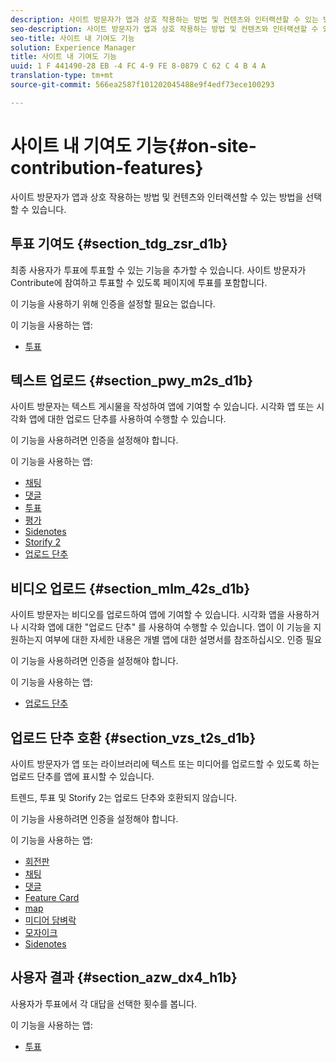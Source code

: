 ```yaml
---
description: 사이트 방문자가 앱과 상호 작용하는 방법 및 컨텐츠와 인터랙션할 수 있는 방법을 선택할 수 있습니다.
seo-description: 사이트 방문자가 앱과 상호 작용하는 방법 및 컨텐츠와 인터랙션할 수 있는 방법을 선택할 수 있습니다.
seo-title: 사이트 내 기여도 기능
solution: Experience Manager
title: 사이트 내 기여도 기능
uuid: 1 F 441490-28 EB -4 FC 4-9 FE 8-0879 C 62 C 4 B 4 A
translation-type: tm+mt
source-git-commit: 566ea2587f101202045488e9f4edf73ece100293

---
```



# 사이트 내 기여도 기능{#on-site-contribution-features}

사이트 방문자가 앱과 상호 작용하는 방법 및 컨텐츠와 인터랙션할 수 있는 방법을 선택할 수 있습니다.

## 투표 기여도 {#section_tdg_zsr_d1b}

최종 사용자가 투표에 투표할 수 있는 기능을 추가할 수 있습니다. 사이트 방문자가 Contribute에 참여하고 투표할 수 있도록 페이지에 투표를 포함합니다.

이 기능을 사용하기 위해 인증을 설정할 필요는 없습니다.

이 기능을 사용하는 앱:

* [투표](../c-about-apps/c-polls-app/c-polls-app.md#c_polls_app)

## 텍스트 업로드 {#section_pwy_m2s_d1b}

사이트 방문자는 텍스트 게시물을 작성하여 앱에 기여할 수 있습니다. 시각화 앱 또는 시각화 앱에 대한 업로드 단추를 사용하여 수행할 수 있습니다.

이 기능을 사용하려면 인증을 설정해야 합니다.

이 기능을 사용하는 앱:

* [채팅](../c-about-apps/c-chat-app/c-chat-app.md#c_chat_app)
* [댓글](/help/using/c-about-apps/c-comments/c-comments.md)
* [투표](../c-about-apps/c-polls-app/c-polls-app.md#c_polls_app)
* [평가](../c-about-apps/c-reviews-app/c-reviews-app.md#c_reviews_app)
* [Sidenotes](../c-about-apps/c-sidenotes-app/c-sidenotes-app.md#c_sidenotes_app)
* [Storify 2](../c-about-apps/c-storify2/c-storify2.md#c_storify2)
* [업로드 단추](../c-about-apps/c-upload-button-app/c-upload-button-app.md#c_upload_button_app)

## 비디오 업로드 {#section_mlm_42s_d1b}

사이트 방문자는 비디오를 업로드하여 앱에 기여할 수 있습니다. 시각화 앱을 사용하거나 시각화 앱에 대한 "업로드 단추" 를 사용하여 수행할 수 있습니다. 앱이 이 기능을 지원하는지 여부에 대한 자세한 내용은 개별 앱에 대한 설명서를 참조하십시오. 인증 필요

이 기능을 사용하려면 인증을 설정해야 합니다.

이 기능을 사용하는 앱:

* [업로드 단추](../c-about-apps/c-upload-button-app/c-upload-button-app.md#c_upload_button_app)

## 업로드 단추 호환 {#section_vzs_t2s_d1b}

사이트 방문자가 앱 또는 라이브러리에 텍스트 또는 미디어를 업로드할 수 있도록 하는 업로드 단추를 앱에 표시할 수 있습니다.

트렌드, 투표 및 Storify 2는 업로드 단추와 호환되지 않습니다.

이 기능을 사용하려면 인증을 설정해야 합니다.

이 기능을 사용하는 앱:

* [회전판](../c-about-apps/c-carousel-app/c-carousel-app.md#c_carousel_app)
* [채팅](../c-about-apps/c-chat-app/c-chat-app.md#c_chat_app)
* [댓글](/help/using/c-about-apps/c-comments/c-comments.md)
* [Feature Card](../c-about-apps/c-feature-card-app/c-feature-card-app.md#c_feature_card_app)
* [map](../c-about-apps/c-map-app/c-map-app.md#c_map_app)
* [미디어 담벼락](../c-about-apps/c-media-wall-app/c-media-wall-app.md#c_media_wall_app)
* [모자이크](../c-about-apps/c-mosaic-app/c-mosaic-app.md#c_mosaic_app)
* [Sidenotes](../c-about-apps/c-sidenotes-app/c-sidenotes-app.md#c_sidenotes_app)

## 사용자 결과 {#section_azw_dx4_h1b}

사용자가 투표에서 각 대답을 선택한 횟수를 봅니다.

이 기능을 사용하는 앱:

* [투표](../c-about-apps/c-polls-app/c-polls-app.md#c_polls_app)

